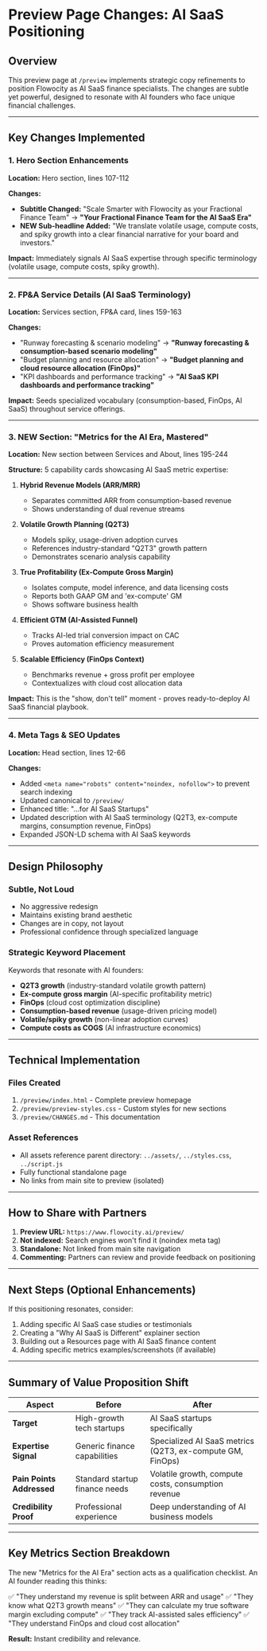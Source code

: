 # Preview Page Changes: AI SaaS Positioning

## Overview
This preview page at `/preview` implements strategic copy refinements to position Flowocity as AI SaaS finance specialists. The changes are subtle yet powerful, designed to resonate with AI founders who face unique financial challenges.

---

## Key Changes Implemented

### 1. Hero Section Enhancements
**Location:** Hero section, lines 107-112

**Changes:**
- **Subtitle Changed:** "Scale Smarter with Flowocity as your Fractional Finance Team" → **"Your Fractional Finance Team for the AI SaaS Era"**
- **NEW Sub-headline Added:** "We translate volatile usage, compute costs, and spiky growth into a clear financial narrative for your board and investors."

**Impact:** Immediately signals AI SaaS expertise through specific terminology (volatile usage, compute costs, spiky growth).

---

### 2. FP&A Service Details (AI SaaS Terminology)
**Location:** Services section, FP&A card, lines 159-163

**Changes:**
- "Runway forecasting & scenario modeling" → **"Runway forecasting & consumption-based scenario modeling"**
- "Budget planning and resource allocation" → **"Budget planning and cloud resource allocation (FinOps)"**
- "KPI dashboards and performance tracking" → **"AI SaaS KPI dashboards and performance tracking"**

**Impact:** Seeds specialized vocabulary (consumption-based, FinOps, AI SaaS) throughout service offerings.

---

### 3. NEW Section: "Metrics for the AI Era, Mastered"
**Location:** New section between Services and About, lines 195-244

**Structure:** 5 capability cards showcasing AI SaaS metric expertise:

1. **Hybrid Revenue Models (ARR/MRR)**
   - Separates committed ARR from consumption-based revenue
   - Shows understanding of dual revenue streams

2. **Volatile Growth Planning (Q2T3)**
   - Models spiky, usage-driven adoption curves
   - References industry-standard "Q2T3" growth pattern
   - Demonstrates scenario analysis capability

3. **True Profitability (Ex-Compute Gross Margin)**
   - Isolates compute, model inference, and data licensing costs
   - Reports both GAAP GM and 'ex-compute' GM
   - Shows software business health

4. **Efficient GTM (AI-Assisted Funnel)**
   - Tracks AI-led trial conversion impact on CAC
   - Proves automation efficiency measurement

5. **Scalable Efficiency (FinOps Context)**
   - Benchmarks revenue + gross profit per employee
   - Contextualizes with cloud cost allocation data

**Impact:** This is the "show, don't tell" moment - proves ready-to-deploy AI SaaS financial playbook.

---

### 4. Meta Tags & SEO Updates
**Location:** Head section, lines 12-66

**Changes:**
- Added `<meta name="robots" content="noindex, nofollow">` to prevent search indexing
- Updated canonical to `/preview/`
- Enhanced title: "...for AI SaaS Startups"
- Updated description with AI SaaS terminology (Q2T3, ex-compute margins, consumption revenue, FinOps)
- Expanded JSON-LD schema with AI SaaS keywords

---

## Design Philosophy

### Subtle, Not Loud
- No aggressive redesign
- Maintains existing brand aesthetic
- Changes are in copy, not layout
- Professional confidence through specialized language

### Strategic Keyword Placement
Keywords that resonate with AI founders:
- **Q2T3 growth** (industry-standard volatile growth pattern)
- **Ex-compute gross margin** (AI-specific profitability metric)
- **FinOps** (cloud cost optimization discipline)
- **Consumption-based revenue** (usage-driven pricing model)
- **Volatile/spiky growth** (non-linear adoption curves)
- **Compute costs as COGS** (AI infrastructure economics)

---

## Technical Implementation

### Files Created
1. `/preview/index.html` - Complete preview homepage
2. `/preview/preview-styles.css` - Custom styles for new sections
3. `/preview/CHANGES.md` - This documentation

### Asset References
- All assets reference parent directory: `../assets/`, `../styles.css`, `../script.js`
- Fully functional standalone page
- No links from main site to preview (isolated)

---

## How to Share with Partners

1. **Preview URL:** `https://www.flowocity.ai/preview/`
2. **Not indexed:** Search engines won't find it (noindex meta tag)
3. **Standalone:** Not linked from main site navigation
4. **Commenting:** Partners can review and provide feedback on positioning

---

## Next Steps (Optional Enhancements)

If this positioning resonates, consider:
1. Adding specific AI SaaS case studies or testimonials
2. Creating a "Why AI SaaS is Different" explainer section
3. Building out a Resources page with AI SaaS finance content
4. Adding specific metrics examples/screenshots (if available)

---

## Summary of Value Proposition Shift

| Aspect | Before | After |
|--------|--------|-------|
| **Target** | High-growth tech startups | AI SaaS startups specifically |
| **Expertise Signal** | Generic finance capabilities | Specialized AI SaaS metrics (Q2T3, ex-compute GM, FinOps) |
| **Pain Points Addressed** | Standard startup finance needs | Volatile growth, compute costs, consumption revenue |
| **Credibility Proof** | Professional experience | Deep understanding of AI business models |

---

## Key Metrics Section Breakdown

The new "Metrics for the AI Era" section acts as a qualification checklist. An AI founder reading this thinks:

✅ "They understand my revenue is split between ARR and usage"
✅ "They know what Q2T3 growth means"
✅ "They can calculate my true software margin excluding compute"
✅ "They track AI-assisted sales efficiency"
✅ "They understand FinOps and cloud cost allocation"

**Result:** Instant credibility and relevance.
